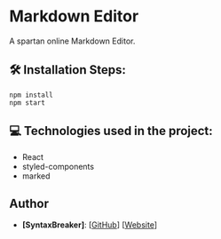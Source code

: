 # Markdown Editor
A spartan online Markdown Editor.

## 🛠️ Installation Steps:
```
npm install
npm start
```

## 💻 Technologies used in the project:
* React
* styled-components
* marked

## Author
- **[SyntaxBreaker]**: [[GitHub](https://www.github.com/SyntaxBreaker)] [[Website](https://syntaxbreaker.netlify.app)]
